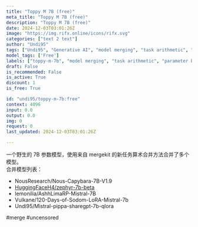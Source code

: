 ```yaml
---
title: "Toppy M 7B (free)"
meta_title: "Toppy M 7B (free)"
description: "Toppy M 7B (free)"
date: 2024-12-03T03:01:26Z
image: "https://img.rifx.online/icons/rifx.svg"
categories: ["text 2 text"]
author: "Undi95"
tags: ["Undi95", "Generative AI", "model merging", "task arithmetic", "Machine Learning", "Uncensored", "Programming", "Free", "Technology", "toppy-m-7b", "uncensored AI", "parameter blending"]
model_tags: ['Free']
labels: ["toppy-m-7b", "model merging", "task arithmetic", "parameter blending", "uncensored AI"]
draft: False
is_recommended: False
is_active: True
discount: 1
is_free: True

id: "undi95/toppy-m-7b:free"
context: 4096
input: 0.0
output: 0.0
img: 0
request: 0
last_updated: 2024-12-03T03:01:26Z

---
```


一个野生的 7B 参数模型，使用来自 mergekit 的新任务算术合并方法合并了多个模型。  
合并模型列表：  
- NousResearch/Nous-Capybara-7B-V1.9  
- [HuggingFaceH4/zephyr-7b-beta](/huggingfaceh4/zephyr-7b-beta)  
- lemonilia/AshhLimaRP-Mistral-7B  
- Vulkane/120-Days-of-Sodom-LoRA-Mistral-7b  
- Undi95/Mistral-pippa-sharegpt-7b-qlora  

#merge #uncensored  

